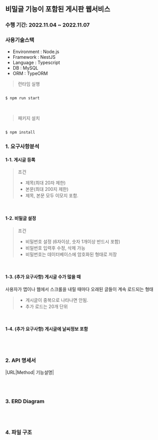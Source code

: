 ## 비밀글 기능이 포함된 게시판 웹서비스

### 수행 기간: 2022.11.04 ~ 2022.11.07

### 사용기술스택

- Environment : Node.js
- Framework : NestJS
- Language : Typescript
- DB : MySQL
- ORM : TypeORM

> 런타임 실행

```bash

$ npm run start

```

<br>

> 패키지 설치

```bash

$ npm install

```

### 1. 요구사항분석

#### 1-1. 게시글 등록

> 조건
>
> - 제목(최대 20자 제한)
> - 본문(최대 200지 제한)
> - 제목, 본문 모두 이모지 포함.

<br>

#### 1-2. 비밀글 설정

> 조건
>
> - 비밀번호 설정 (6자이상, 숫자 1개이상 반드시 포함)
> - 비밀번호 입력후 수정, 삭제 가능
> - 비밀번호는 데이터베이스에 암호화된 형태로 저장

<br>

#### 1-3. (추가 요구사항) 게시글 수가 많을 때

사용자가 앱이나 웹에서 스크롤을 내릴 때마다 오래된 글들이 계속 로드되는 형태

> - 게시글이 중복으로 나타나면 안됨.
> - 추가 로드는 20개 단위

<br>

#### 1-4. (추가 요구사항) 게시글에 날씨정보 포함

<br><br>

### 2. API 명세서

|URL|Method| 기능설명|

<br><br>

### 3. ERD Diagram

<br><br>

### 4. 파일 구조

<br><br>

